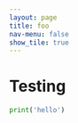 ```yaml
---
layout: page
title: foo
nav-menu: false
show_tile: true
---
```

# Testing

```python
print('hello')
```
